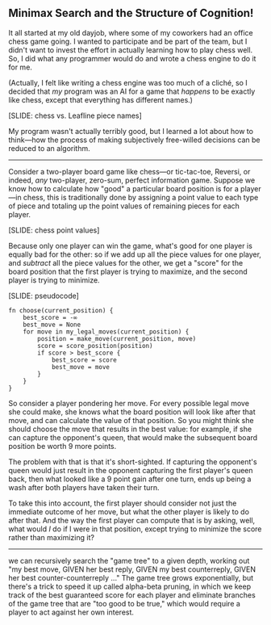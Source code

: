 ## Minimax Search and the Structure of Cognition!

It all started at my old dayjob, where some of my coworkers had an office chess game going. I wanted to participate and be part of the team, but I didn't want to invest the effort in actually learning how to play chess well. So, I did what any programmer would do and wrote a chess engine to do it for me.

(Actually, I felt like writing a chess engine was too much of a cliché, so I decided that _my_ program was an AI for a game that _happens_ to be exactly like chess, except that everything has different names.)

[SLIDE: chess vs. Leafline piece names]

My program wasn't actually terribly good, but I learned a lot about how to think—how the process of making subjectively free-willed decisions can be reduced to an algorithm.

------

Consider a two-player board game like chess—or tic-tac-toe, Reversi, or indeed, _any_ two-player, zero-sum, perfect information game. Suppose we know how to calculate how "good" a particular board position is for a player—in chess, this is traditionally done by assigning a point value to each type of piece and totaling up the point values of remaining pieces for each player.

[SLIDE: chess point values]

Because only one player can win the game, what's good for one player is equally bad for the other: so if we add up all the piece values for one player, and _subtract_ all the piece values for the other, we get a "score" for the board position that the first player is trying to maximize, and the second player is trying to minimize.

[SLIDE: pseudocode]

```
fn choose(current_position) {
    best_score = -∞
    best_move = None
    for move in my_legal_moves(current_position) {
        position = make_move(current_position, move)
        score = score_position(position)
        if score > best_score {
            best_score = score
            best_move = move 
        }
    }
}
```

So consider a player pondering her move. For every possible legal move she could make, she knows what the board position will look like after that move, and can calculate the value of that position. So you might think she should choose the move that results in the best value: for example, if she can capture the opponent's queen, that would make the subsequent board position be worth 9 more points.

The problem with that is that it's short-sighted. If capturing the opponent's queen would just result in the opponent capturing the first player's queen back, then what looked like a 9 point gain after one turn, ends up being a wash after both players have taken their turn.

To take this into account, the first player should consider not just the immediate outcome of her move, but what the other player is likely to do after that. And the way the first player can compute that is by asking, well, what would _I_ do if I were in that position, except trying to minimize the score rather than maximizing it?

------

 we can recursively search the "game tree" to a given depth, working out "my best move, GIVEN her best reply, GIVEN my best counterreply, GIVEN her best counter-counterreply ..." The game tree grows exponentially, but there's a trick to speed it up called alpha-beta pruning, in which we keep track of the best guaranteed score for each player and eliminate branches of the game tree that are "too good to be true," which would require a player to act against her own interest.
